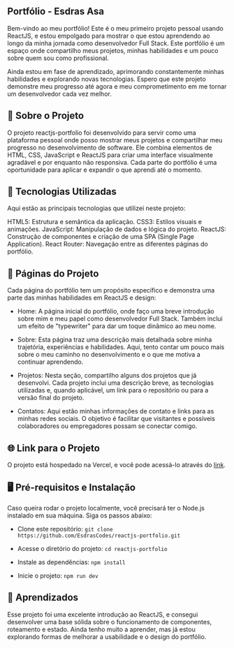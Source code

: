 ## Portfólio - Esdras Asa
Bem-vindo ao meu portfólio! Este é o meu primeiro projeto pessoal usando ReactJS, e estou empolgado para mostrar o que estou aprendendo ao longo da minha jornada como desenvolvedor Full Stack. Este portfólio é um espaço onde compartilho meus projetos, minhas habilidades e um pouco sobre quem sou como profissional.

Ainda estou em fase de aprendizado, aprimorando constantemente minhas habilidades e explorando novas tecnologias. Espero que este projeto demonstre meu progresso até agora e meu comprometimento em me tornar um desenvolvedor cada vez melhor.

## 📜 Sobre o Projeto
O projeto reactjs-portfolio foi desenvolvido para servir como uma plataforma pessoal onde posso mostrar meus projetos e compartilhar meu progresso no desenvolvimento de software. Ele combina elementos de HTML, CSS, JavaScript e ReactJS para criar uma interface visualmente agradável e por enquanto não responsiva. Cada parte do portfólio é uma oportunidade para aplicar e expandir o que aprendi até o momento.

## 🚀 Tecnologias Utilizadas
Aqui estão as principais tecnologias que utilizei neste projeto:

HTML5: Estrutura e semântica da aplicação.
CSS3: Estilos visuais e animações.
JavaScript: Manipulação de dados e lógica do projeto.
ReactJS: Construção de componentes e criação de uma SPA (Single Page Application).
React Router: Navegação entre as diferentes páginas do portfólio.

## 📄 Páginas do Projeto
Cada página do portfólio tem um propósito específico e demonstra uma parte das minhas habilidades em ReactJS e design:
- Home: A página inicial do portfólio, onde faço uma breve introdução sobre mim e meu papel como desenvolvedor Full Stack. Também inclui um efeito de "typewriter" para dar um toque dinâmico ao meu nome.

- Sobre: Esta página traz uma descrição mais detalhada sobre minha trajetória, experiências e habilidades. Aqui, tento contar um pouco mais sobre o meu caminho no desenvolvimento e o que me motiva a continuar aprendendo.

- Projetos: Nesta seção, compartilho alguns dos projetos que já desenvolvi. Cada projeto inclui uma descrição breve, as tecnologias utilizadas e, quando aplicável, um link para o repositório ou para a versão final do projeto.

- Contatos: Aqui estão minhas informações de contato e links para as minhas redes sociais. O objetivo é facilitar que visitantes e possíveis colaboradores ou empregadores possam se conectar comigo.

## 🌐 Link para o Projeto
O projeto está hospedado na Vercel, e você pode acessá-lo através do [link](https://esdrasreactjs-portfolio.vercel.app/).

## 🖥️ Pré-requisitos e Instalação
Caso queira rodar o projeto localmente, você precisará ter o Node.js instalado em sua máquina. Siga os passos abaixo:

- Clone este repositório:
```git clone https://github.com/EsdrasCodes/reactjs-portfolio.git```

- Acesse o diretório do projeto:
```cd reactjs-portfolio```

- Instale as dependências:
```npm install```

- Inicie o projeto:
```npm run dev```

## 🌱 Aprendizados
Esse projeto foi uma excelente introdução ao ReactJS, e consegui desenvolver uma base sólida sobre o funcionamento de componentes, roteamento e estado. Ainda tenho muito a aprender, mas já estou explorando formas de melhorar a usabilidade e o design do portfólio.




